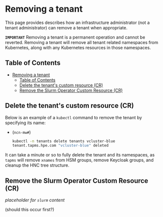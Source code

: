# Removing a tenant

This page provides describes how an infrastructure administrator (not a tenant administrator) can remove a tenant when appropriate.

**`IMPORTANT`** Removing a tenant is a permanent operation and cannot be reverted. Removing a tenant will remove all tenant related namespaces from Kubernetes, along with any Kubernetes resources in those namespaces.

## Table of Contents

- [Removing a tenant](#removing-a-tenant)
  - [Table of Contents](#table-of-contents)
  - [Delete the tenant's custom resource (CR)](#delete-the-tenants-custom-resource-cr)
  - [Remove the Slurm Operator Custom Resource (CR)](#remove-the-slurm-operator-custom-resource-cr)

## Delete the tenant's custom resource (CR)

Below is an example of a `kubectl` command to remove the tenant by specifying its name:

- (`ncn-mw#`)

    ```bash
    kubectl -n tenants delete tenants vcluster-blue
    tenant.tapms.hpe.com "vcluster-blue" deleted
    ```

It can take a minute or so to fully delete the tenant and its namespaces, as `tapms` will remove `xnames` from HSM groups, remove Keycloak groups, and cleanup the HNC tree structure.

## Remove the Slurm Operator Custom Resource (CR)

_placeholder for `slurm` content_

(should this occur first?)

